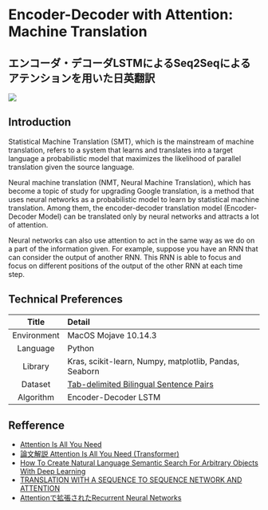 # Encoder-Decoder with Attention: Machine Translation
## エンコーダ・デコーダLSTMによるSeq2Seqによるアテンションを用いた日英翻訳
![](https://cdn-images-1.medium.com/max/2560/1*1I2tTjCkMHlQ-r73eRn4ZQ.png)

## Introduction

Statistical Machine Translation (SMT), which is the mainstream of machine translation, refers to a system that learns and translates into a target language a probabilistic model that maximizes the likelihood of parallel translation given the source language.    

Neural machine translation (NMT, Neural Machine Translation), which has become a topic of study for upgrading Google translation, is a method that uses neural networks as a probabilistic model to learn by statistical machine translation. Among them, the encoder-decoder translation model (Encoder-Decoder Model) can be translated only by neural networks and attracts a lot of attention.      

Neural networks can also use attention to act in the same way as we do on a part of the information given. For example, suppose you have an RNN that can consider the output of another RNN. This RNN is able to focus and focus on different positions of the output of the other RNN at each time step.      

## Technical Preferences

| Title | Detail |
|:-----------:|:------------------------------------------------|
| Environment | MacOS Mojave 10.14.3 |
| Language | Python |
| Library | Kras, scikit-learn, Numpy, matplotlib, Pandas, Seaborn |
| Dataset | [Tab-delimited Bilingual Sentence Pairs](http://www.manythings.org/anki/) |
| Algorithm | Encoder-Decoder LSTM |

## Refference

- [Attention Is All You Need](https://arxiv.org/abs/1706.03762)
- [論文解説 Attention Is All You Need (Transformer)](http://deeplearning.hatenablog.com/entry/transformer)
- [How To Create Natural Language Semantic Search For Arbitrary Objects With Deep Learning](https://towardsdatascience.com/semantic-code-search-3cd6d244a39c)
- [TRANSLATION WITH A SEQUENCE TO SEQUENCE NETWORK AND ATTENTION](https://pytorch.org/tutorials/intermediate/seq2seq_translation_tutorial.html)
- [Attentionで拡張されたRecurrent Neural Networks](https://deepage.net/deep_learning/2017/03/03/attention-augmented-recurrent-neural-networks.html)
